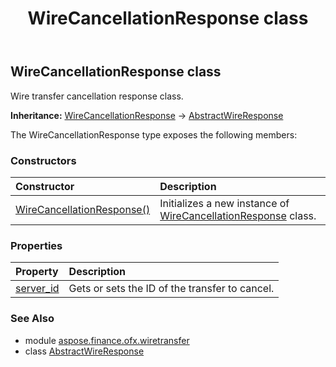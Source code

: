 ﻿---
title: WireCancellationResponse class
second_title: Aspose.Finance for Python via .NET API References
description: 
type: docs
weight: 60
url: /python-net/aspose.finance.ofx.wiretransfer/wirecancellationresponse/
is_root: false
---

## WireCancellationResponse class

Wire transfer cancellation response class.



**Inheritance:** [WireCancellationResponse](/finance/python-net/aspose.finance.ofx.wiretransfer/wirecancellationresponse) → 
[AbstractWireResponse](/finance/python-net/aspose.finance.ofx.wiretransfer/abstractwireresponse)



The WireCancellationResponse type exposes the following members:

### Constructors
| Constructor | Description |
| :- | :- |
| [WireCancellationResponse()](/finance/python-net/aspose.finance.ofx.wiretransfer/wirecancellationresponse/__init__/#) | Initializes a new instance of [WireCancellationResponse](/finance/python-net/aspose.finance.ofx.wiretransfer/wirecancellationresponse) class. |


### Properties
| Property | Description |
| :- | :- |
| [server_id](/finance/python-net/aspose.finance.ofx.wiretransfer/wirecancellationresponse/server_id) | Gets or sets the ID of the transfer to cancel. |


### See Also

* module [aspose.finance.ofx.wiretransfer](../)
* class [AbstractWireResponse](/finance/python-net/aspose.finance.ofx.wiretransfer/abstractwireresponse)
